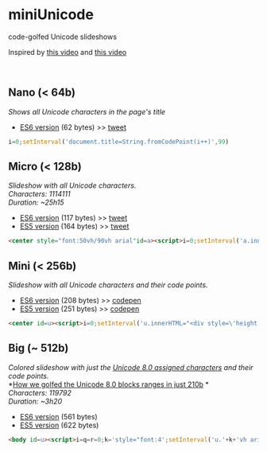 miniUnicode
==

code-golfed Unicode slideshows

Inspired by [this video](https://vimeo.com/36132600) and [this video](https://vimeo.com/48858289)

<br>

Nano (< 64b)
---

*Shows all Unicode characters in the page's title*

- [ES6 version](http://xem.github.io/miniUnicode/0-es6.html) (62 bytes) >> [tweet](https://twitter.com/MaximeEuziere/status/682562455264952320)

````js
i=0;setInterval('document.title=String.fromCodePoint(i++)',99)
````

Micro (< 128b)
---

*Slideshow with all Unicode characters.*
<br>
*Characters: 1114111*
<br>
*Duration: ~25h15*

- [ES6 version](http://xem.github.io/miniUnicode/1-es6.html) (117 bytes) >> [tweet](https://twitter.com/MaximeEuziere/status/680093592598245376)
- [ES5 version](http://xem.github.io/miniUnicode/1-es5.html) (164 bytes) >> [tweet](https://twitter.com/MaximeEuziere/status/680290363077189632)

````html
<center style="font:50vh/90vh arial"id=a><script>i=0;setInterval('a.innerHTML=String.fromCodePoint(i++)',99)</script>
````

Mini (< 256b)
---

*Slideshow with all Unicode characters and their code points.*

- [ES6 version](http://xem.github.io/miniUnicode/2-es6.html) (208 bytes) >> [codepen](http://codepen.io/xem/pen/WroRxN)
- [ES5 version](http://xem.github.io/miniUnicode/2-es5.html) (251 bytes) >> [codepen](http://codepen.io/xem/pen/dGONMe)

````html
<center id=u><script>i=0;setInterval('u.innerHTML="<div style=\'height:90vh;font:50vh/90vh arial\'>"+String.fromCodePoint(i)+"</div><b>U+"+(1E9+i.toString(16).toUpperCase()).slice((65536>i++)-5)',99)</script>
````

Big (~ 512b)
---

*Colored slideshow with just the [Unicode 8.0 assigned characters](http://www.unicode.org/Public/UNIDATA/Blocks.txt) and their code points.*
<br>
*[How we golfed the Unicode 8.0 blocks ranges in just 210b](http://xem.github.io/miniUnicode/3-ranges.html) *
<br>
*Characters: 119792*
<br>
*Duration: ~3h20*

- [ES6 version](http://xem.github.io/miniUnicode/3-es6.html) (561 bytes)
- [ES5 version](http://xem.github.io/miniUnicode/3-es5.html) (622 bytes)

````html
<body id=u><script>i=q=r=0;k='style="font:4';setInterval('u.'+k+'vh arial;color:#fff;background:hsl("+(i/9+200)+",80%,50%)";w="86JG3eJG32GP8H10O0NG6HQKMOG8NQILJG2HUKKING6HG8H5IG0G0LPTHKIJG6LGcJK0K5PbJ3UdH8H18H7LRI7PJ06G0Q0QG35H5QNNLbS5TK2G0G0P0L0P6eHH7bH95H2Q05eNNU".replace(/[G-U]/g,a=>-9+(a.charCodeAt(0)-70).toString(16)).split(-9);u.innerHTML=\'<center><div '+k+'5vh/85vh arial;height:85vh">\'+String.fromCodePoint(i)+"</div><b>U+"+(1E9+i.toString(16).toUpperCase()).slice((65536>i++)-5);++q=="0x"+w[r]+0|0&&(i+="0x"+w[r+1]+0|0,r++,q=0)',99)</script>
````